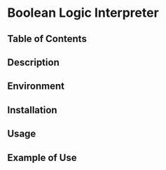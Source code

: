 # Boolean Logic Interpreter


## Table of Contents


## Description


## Environment


## Installation


## Usage


## Example of Use

